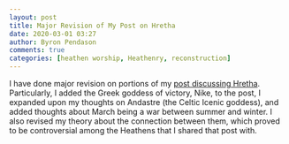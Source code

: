 ```yaml
---
layout: post
title: Major Revision of My Post on Hretha
date: 2020-03-01 03:27
author: Byron Pendason
comments: true
categories: [heathen worship, Heathenry, reconstruction]
---
```

I have done major revision on portions of my <a target="_blank" rel="noopener" href="/2020/02/25/hretha-the-victorious-spring-goddess/">post discussing Hretha</a>. Particularly, I added the Greek goddess of victory, Nike, to the post, I expanded upon my thoughts on Andastre (the Celtic Icenic goddess), and added thoughts about March being a war between summer and winter. I also revised my theory about the connection between them, which proved to be controversial among the Heathens that I shared that post with.
